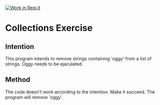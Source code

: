 [![Work in Repl.it](https://classroom.github.com/assets/work-in-replit-14baed9a392b3a25080506f3b7b6d57f295ec2978f6f33ec97e36a161684cbe9.svg)](https://classroom.github.com/online_ide?assignment_repo_id=2970320&assignment_repo_type=AssignmentRepo)
# Collections Exercise

## Intention

This program intends to remove strings containing 'oggy' from a list of strings.
Oggy needs to be ejaculated.

## Method

The code doesn't work according to the intention. Make it succeed.
The program will remove 'oggy'.
